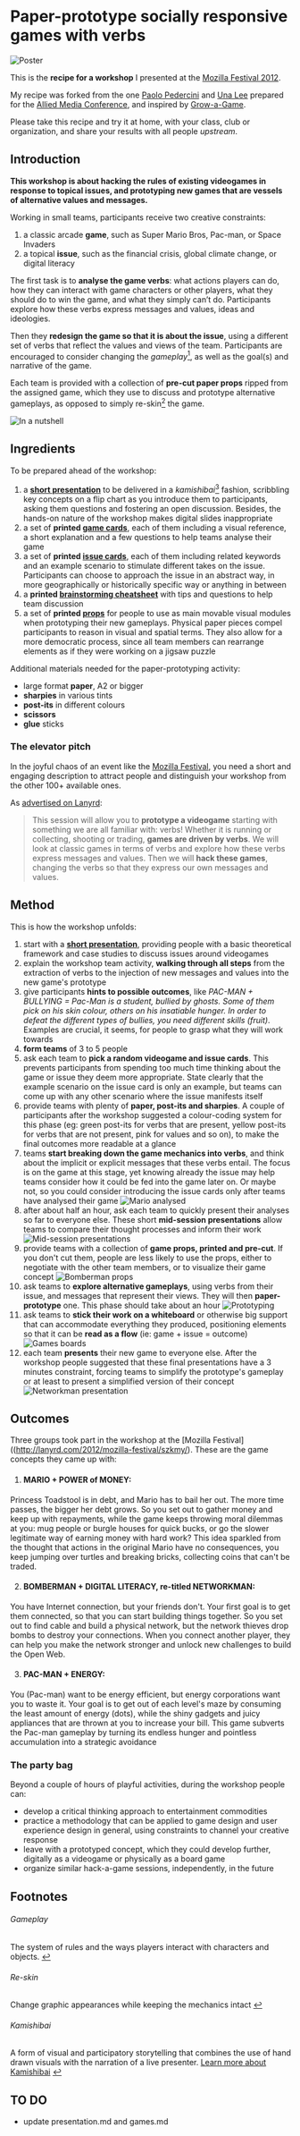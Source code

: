 # Paper-prototype socially responsive games with verbs

![Poster](https://raw.github.com/matteomenapace/paper-prototype-socially-responsive-games-with-verbs/master/images/poster.jpg)

This is the **recipe for a workshop** I presented at the [Mozilla Festival 2012](http://lanyrd.com/szkmy). 

My recipe was forked from the one [Paolo Pedercini](http://www.molleindustria.org) and [Una Lee](http://unalee.net/) prepared for the [Allied Media Conference](http://www.molleindustria.org/blog/a-computerless-videogame-modding-workshop/), and inspired by [Grow-a-Game](http://www.tiltfactor.org/grow-a-game).

Please take this recipe and try it at home, with your class, club or organization, and share your results with all people _upstream_.


## Introduction

**This workshop is about hacking the rules of existing videogames in response to topical issues, and prototyping new games that are vessels of alternative values and messages.**

Working in small teams, participants receive two creative constraints:

1. a classic arcade **game**, such as Super Mario Bros, Pac-man, or Space Invaders
2. a topical **issue**, such as the financial crisis, global climate change, or digital literacy

The first task is to **analyse the game verbs**: what actions players can do, how they can interact with game characters or other players, what they should do to win the game, and what they simply can’t do. Participants explore how these verbs express messages and values, ideas and ideologies. 

Then they **redesign the game so that it is about the issue**, using a different set of verbs that reflect the values and views of the team. Participants are encouraged to consider changing the _gameplay_[<sup id="s1">1</sup>](#-gameplay), as well as the goal(s) and narrative of the game.

Each team is provided with a collection of **pre-cut paper props** ripped from the assigned game, which they use to discuss and prototype alternative gameplays, as opposed to simply re-skin[<sup id="s2">2</sup>](#-re-skin) the game.

![In a nutshell](https://raw.github.com/matteomenapace/paper-prototype-socially-responsive-games-with-verbs/master/images/in-a-nutshell.png)

## Ingredients

To be prepared ahead of the workshop:

1. a **[short presentation](https://github.com/matteomenapace/paper-prototype-socially-responsive-games-with-verbs/blob/master/presentation.md)** to be delivered in a _kamishibai_[<sup id="s3">3</sup>](#-kamishibai) fashion, scribbling key concepts on a flip chart as you introduce them to participants, asking them questions and fostering an open discussion. Besides, the hands-on nature of the workshop makes digital slides inappropriate 
2. a set of **printed [game cards](https://github.com/matteomenapace/paper-prototype-socially-responsive-games-with-verbs/blob/master/games.md)**, each of them including a visual reference, a short explanation and a few questions to help teams analyse their game
3. a set of **printed [issue cards](https://github.com/matteomenapace/paper-prototype-socially-responsive-games-with-verbs/blob/master/cheatsheet.md)**, each of them including related keywords and an example scenario to stimulate different takes on the issue. Participants can choose to approach the issue in an abstract way, in more geographically or historically specific way or anything in between 
4. a **printed [brainstorming cheatsheet](https://github.com/matteomenapace/paper-prototype-socially-responsive-games-with-verbs/blob/master/cheatsheet.md)** with tips and questions to help team discussion
5. a set of **printed [props](https://github.com/matteomenapace/paper-prototype-socially-responsive-games-with-verbs/tree/master/images/games)** for people to use as main movable visual modules when prototyping their new gameplays. Physical paper pieces compel participants to reason in visual and spatial terms. They also allow for a more democratic process, since all team members can rearrange elements as if they were working on a jigsaw puzzle

Additional materials needed for the paper-prototyping activity:

* large format **paper**, A2 or bigger
* **sharpies** in various tints
* **post-its** in different colours
* **scissors**
* **glue** sticks

### The elevator pitch

In the joyful chaos of an event like the [Mozilla Festival](http://mozillafestival.org/), you need a short and engaging description to attract people and distinguish your workshop from the other 100+ available ones.
 
As [advertised on Lanyrd](http://lanyrd.com/2012/mozilla-festival/szkmy/):

> This session will allow you to **prototype a videogame** starting with something we are all familiar with: verbs! Whether it is running or collecting, shooting or trading, **games are driven by verbs**. We will look at classic games in terms of verbs and explore how these verbs express messages and values. Then we will **hack these games**, changing the verbs so that they express our own messages and values.


## Method

This is how the workshop unfolds:

1. start with a **[short presentation](https://github.com/matteomenapace/paper-prototype-socially-responsive-games-with-verbs/blob/master/presentation.md)**, providing people with a basic theoretical framework and case studies to discuss issues around videogames 
2. explain the workshop team activity, **walking through all steps** from the extraction of verbs to the injection of new messages and values into the new game's prototype
3. give participants **hints to possible outcomes**, like _PAC-MAN + BULLYING = Pac-Man is a student, bullied by ghosts. Some of them pick on his skin colour, others on his insatiable hunger. In order to defeat the different types of bullies, you need different skills (fruit)_. Examples are crucial, it seems, for people to grasp what they will work towards
4. **form teams** of 3 to 5 people
5. ask each team to **pick a random videogame and issue cards**. This prevents participants from spending too much time thinking about the game or issue they deem more appropriate. State clearly that the example scenario on the issue card is only an example, but teams can come up with any other scenario where the issue manifests itself
6. provide teams with plenty of **paper, post-its and sharpies**. A couple of participants after the workshop suggested a colour-coding system for this phase (eg: green post-its for verbs that are present, yellow post-its for verbs that are not present, pink for values and so on), to make the final outcomes more readable at a glance
6. teams **start breaking down the game mechanics into verbs**, and think about the implicit or explicit messages that these verbs entail. The focus is on the game at this stage, yet knowing already the issue may help teams consider how it could be fed into the game later on. Or maybe not, so you could consider introducing the issue cards only after teams have analysed their game
![Mario analysed](images/verbs.jpg)
7. after about half an hour, ask each team to quickly present their analyses so far to everyone else. These short **mid-session presentations** allow teams to compare their thought processes and inform their work
![Mid-session presentations](images/mid-session.jpg)
8. provide teams with a collection of **game props, printed and pre-cut**. If you don't cut them, people are less likely to use the props, either to negotiate with the other team members, or to visualize their game concept
![Bomberman props](images/props.jpg)
9. ask teams to **explore alternative gameplays**, using verbs from their issue, and messages that represent their views. They will then **paper-prototype** one. This phase should take about an hour
![Prototyping](images/prototyping.jpg)
10. ask teams to **stick their work on a whiteboard** or otherwise big support that can accommodate everything they produced, positioning elements so that it can be **read as a flow** (ie: game + issue = outcome)
![Games boards](images/boards.jpg)
11. each team **presents** their new game to everyone else. After the workshop people suggested that these final presentations have a 3 minutes constraint, forcing teams to simplify the prototype's gameplay or at least to present a simplified version of their concept
![Networkman presentation](images/presentation.jpg)


## Outcomes

Three groups took part in the workshop at the [Mozilla Festival]((http://lanyrd.com/2012/mozilla-festival/szkmy/). These are the game concepts they came up with:

1. #### MARIO + POWER of MONEY:
Princess Toadstool is in debt, and Mario has to bail her out. The more time passes, the bigger her debt grows.
So you set out to gather money and keep up with repayments, while the game keeps throwing moral dilemmas at you: mug people or burgle houses for quick bucks, or go the slower legitimate way of earning money with hard work? This idea sparkled from the thought that actions in the original Mario have no consequences, you keep jumping over turtles and breaking bricks, collecting coins that can't be traded.

2. #### BOMBERMAN + DIGITAL LITERACY, re-titled NETWORKMAN:
You have Internet connection, but your friends don't. Your first goal is to get them connected, so that you can start building things together. So you set out to find cable and build a physical network, but the network thieves drop bombs to destroy your connections. When you connect another player, they can help you make the network stronger and unlock new challenges to build the Open Web.

3. #### PAC-MAN + ENERGY:
You (Pac-man) want to be energy efficient, but energy corporations want you to waste it. Your goal is to get out of each level's maze by consuming the least amount of energy (dots), while the shiny gadgets and juicy appliances that are thrown at you to increase your bill. This game subverts the Pac-man gameplay by turning its endless hunger and pointless accumulation into a strategic avoidance


### The party bag

Beyond a couple of hours of playful activities, during the workshop people can:

* develop a critical thinking approach to entertainment commodities
* practice a methodology that can be applied to game design and user experience design in general, using constraints to channel your creative response
* leave with a prototyped concept, which they could develop further, digitally as a videogame or physically as a board game
* organize similar hack-a-game sessions, independently, in the future 




## Footnotes

###### <a id="-gameplay"></a> Gameplay
The system of rules and the ways players interact with characters and objects. [↩](#introduction)

###### <a id="-re-skin"></a> Re-skin
Change graphic appearances while keeping the mechanics intact [↩](#introduction)

###### <a id="-kamishibai"></a> Kamishibai
A form of visual and participatory storytelling that combines the use of hand drawn visuals with the narration of a live presenter. [Learn more about Kamishibai](http://www.presentationzen.com/presentationzen/2011/10/kamishibai-is-a-form-of-visual-and-participatory-storytelling-that-combines-the-use-of-hand-drawn-visuals-with-the-engaging-n.html) [↩](#ingredients)


## TO DO 
* update presentation.md and games.md





